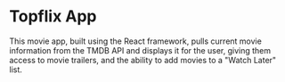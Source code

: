 # Topflix App

This movie app, built using the React framework, pulls current movie information from the TMDB API and displays it for the user, giving them access to movie trailers, and the ability to add movies to a "Watch Later" list.
